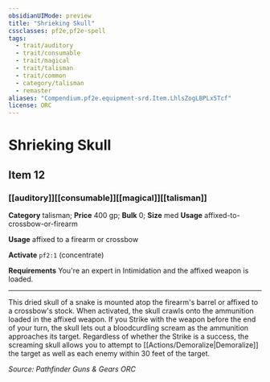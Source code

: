 ```yaml
---
obsidianUIMode: preview
title: "Shrieking Skull"
cssclasses: pf2e,pf2e-spell
tags:
  - trait/auditory
  - trait/consumable
  - trait/magical
  - trait/talisman
  - trait/common
  - category/talisman
  - remaster
aliases: "Compendium.pf2e.equipment-srd.Item.LhlsZogLBPLx5Tcf"
license: ORC
---
```

# Shrieking Skull
## Item 12
### [[auditory]][[consumable]][[magical]][[talisman]]

**Category** talisman; 
**Price** 400 gp; 
**Bulk** 0; **Size** med
**Usage** affixed-to-crossbow-or-firearm

**Usage** affixed to a firearm or crossbow

**Activate** `pf2:1` (concentrate)

**Requirements** You're an expert in Intimidation and the affixed weapon is loaded.

* * *

This dried skull of a snake is mounted atop the firearm's barrel or affixed to a crossbow's stock. When activated, the skull crawls onto the ammunition loaded in the affixed weapon. If you Strike with the weapon before the end of your turn, the skull lets out a bloodcurdling scream as the ammunition approaches its target. Regardless of whether the Strike is a success, the screaming skull allows you to attempt to [[Actions/Demoralize|Demoralize]] the target as well as each enemy within 30 feet of the target.

*Source: Pathfinder Guns & Gears*
*ORC*
